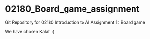 # 02180_Board_game_assignment
Git Repository for 02180 Introduction to AI Assignment 1 : Board game

We have chosen Kalah :)
    